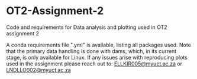 # OT2-Assignment-2
Code and requirements for Data analysis and plotting used in OT2 assignment 2

A conda requirements file ".yml" is available, listing all packages used. Note that the primary data handling is done with dams, which, in its current stage, is only available for Linux. If any issues arise with reproducing plots used in the assignment please reach out to:
ELLKIR005@myuct.ac.za or LNDLLO002@myuct.ac.za

